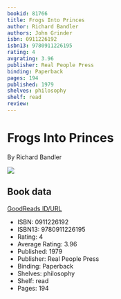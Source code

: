 ```yaml
---
bookid: 81766
title: Frogs Into Princes
author: Richard Bandler
authors: John Grinder
isbn: 0911226192
isbn13: 9780911226195
rating: 4
avgrating: 3.96
publisher: Real People Press
binding: Paperback
pages: 194
published: 1979
shelves: philosophy
shelf: read
review: 
---
```


# Frogs Into Princes

By Richard Bandler

![](https://i.gr-assets.com/images/S/compressed.photo.goodreads.com/books/1435959317l/81766._SY475_.jpg)

## Book data

[GoodReads ID/URL](https://www.goodreads.com/book/show/81766)

- ISBN: 0911226192
- ISBN13: 9780911226195
- Rating: 4
- Average Rating: 3.96
- Published: 1979
- Publisher: Real People Press
- Binding: Paperback
- Shelves: philosophy
- Shelf: read
- Pages: 194

